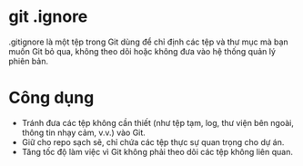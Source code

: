 # git .ignore
.gitignore là một tệp trong Git dùng để chỉ định các tệp và thư mục mà bạn muốn Git bỏ qua, không theo dõi hoặc không đưa vào hệ thống quản lý phiên bản.
# Công dụng
- Tránh đưa các tệp không cần thiết (như tệp tạm, log, thư viện bên ngoài, thông tin nhạy cảm, v.v.) vào Git.
- Giữ cho repo sạch sẽ, chỉ chứa các tệp thực sự quan trọng cho dự án.
- Tăng tốc độ làm việc vì Git không phải theo dõi các tệp không liên quan.
